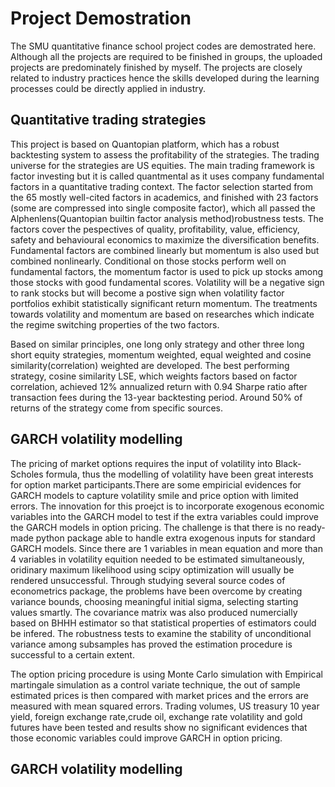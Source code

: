 # Project Demostration
The SMU quantitative finance school project codes are demostrated here. Although all the projects are required to be finished in groups, the uploaded projects are predominately finished by myself. The projects are closely related to industry practices hence the skills developed during the learning processes could be directly applied in industry.
## Quantitative trading strategies
This project is based on Quantopian platform, which has a robust backtesting system to assess the profitability of the strategies. The trading universe for the strategies are US equities. The main trading framework is factor investing but it is called quantmental as it uses company fundamental factors in a quantitative trading context. The factor selection started from the 65 mostly well-cited factors in academics, and finished with 23 factors (some are compressed into single composite factor), which all passed the Alphenlens(Quantopian builtin factor analysis method)robustness tests. The factors cover the pespectives of quality, profitability, value, efficiency, safety and behavioural economics to maximize the diversification benefits. Fundamental factors are combined linearly but momentum is also used but combined nonlinearly. Conditional on those stocks perform well on fundamental factors, the momentum factor is used to pick up stocks among those stocks with good fundamental scores. Volatility will be a negative sign to rank stocks but will become a postive sign when volatility factor portfolios exhibit  statistically significant return momentum. The treatments towards volatility and momentum are based on researches which indicate the regime switching properties of the two factors.

Based on similar principles, one long only strategy and other three long short equity strategies, momentum weighted, equal weighted and cosine similarity(correlation) weighted are developed. The best performing strategy, cosine similarity LSE, which weights factors based on factor correlation, achieved 12% annualized return with 0.94 Sharpe ratio after transaction fees during the 13-year backtesting period. Around 50% of returns of the strategy come from specific sources. 
## GARCH volatility modelling
The pricing of market options requires the input of volatility into Black-Scholes formula, thus the modelling of volatility have been great interests for option market participants.There are some empiricial evidences for GARCH models to capture volatility smile and price option with limited errors. The innovation for this proejct is to incorporate exogenous economic variables into the GARCH model to test if the extra variables could improve the GARCH models in option pricing. The challenge is that there is no ready-made python package able to handle extra exogenous inputs for standard GARCH models. Since there are 1 variables in mean equation and more than 4 variables in volatility equition needed to be estimated simultaneously, oridinary maximum likelihood using scipy optimization will usually be rendered unsuccessful. Through studying several source codes of econometrics package, the problems have been overcome by creating variance bounds, choosing meaningful initial sigma, selecting starting values smartly. The covariance matrix was also produced numercially based on BHHH estimator so that statistical properties of estimators could be infered. The robustness tests to examine the stability of unconditional variance among subsamples has proved the estimation procedure is successful to a certain extent.

The option pricing procedure is using Monte Carlo simulation with Empirical martingale simulation as a control variate technique, the out of sample estimated prices is then compared with market prices and the errors are measured with mean squared errors. Trading volumes, US treasury 10 year yield, foreign exchange rate,crude oil, exchange rate volatility and gold futures have been tested and results show no significant evidences that those economic variables could improve GARCH in option pricing.
## GARCH volatility modelling
